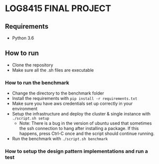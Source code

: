 # LOG8415 FINAL PROJECT

## Requirements

- Python 3.6

## How to run

- Clone the repository
- Make sure all the .sh files are executable

### How to run the benchmark

- Change the directory to the benchmark folder
- Install the requirements with `pip install -r requirements.txt`
- Make sure you have aws credentials set up correctly in your environment
- Setup the infrastructure and deploy the cluster & single instance with `./script.sh setup`
  - Note: There is a bug in the version of ubuntu used that sometimes the ssh connection to hang after installing a package. If this happens, press Ctrl-C once and the script should continue running.
- Run the benchmark with `./script.sh benchmark`

### How to setup the design pattern implementations and run a test
